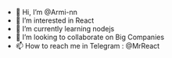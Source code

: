 - 👋 Hi, I’m @Armi-nn
- 👀 I’m interested in React
- 🌱 I’m currently learning nodejs 
- 💞️ I’m looking to collaborate on Big Companies
- 📫 How to reach me in Telegram : @MrReact  
<!---
Armi-nn/Armi-nn is a ✨ special ✨ repository because its `README.md` (this file) appears on your GitHub profile.
You can click the Preview link to take a look at your changes.
--->
